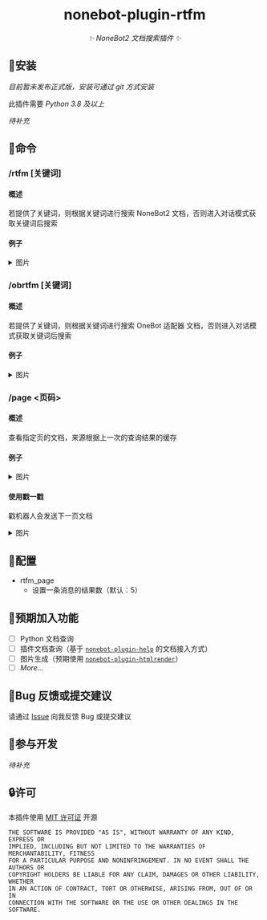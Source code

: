 <div align="center">

<!-- prettier-ignore-start -->
<!-- markdownlint-disable-next-line MD036 -->

# nonebot-plugin-rtfm

_✨ NoneBot2 文档搜索插件 ✨_
<!-- prettier-ignore-end -->

</div>

## 🚀安装

_目前暂未发布正式版，安装可通过 git 方式安装_

此插件需要 *Python 3.8 及以上*

_待补充_

## 📝命令

### /rtfm [关键词]

#### 概述

若提供了关键词，则根据关键词进行搜索 NoneBot2 文档，否则进入对话模式获取关键词后搜索

#### 例子

<details>
<summary>图片</summary>

![-ff3a75dd1b3b136.png](https://s2.loli.net/2022/04/26/jBCWS9Z6NvdTJeA.png)

</details>

### /obrtfm [关键词]

#### 概述

若提供了关键词，则根据关键词进行搜索 OneBot 适配器 文档，否则进入对话模式获取关键词后搜索

#### 例子

<details>
<summary>图片</summary>

![-736fa5bfcf4805f2.png](https://s2.loli.net/2022/04/26/Tsn8QrWvODygqwI.png)

</details>

### /page <页码>

#### 概述

查看指定页的文档，来源根据上一次的查询结果的缓存

#### 例子

<details>
<summary>图片</summary>

![1650986335404.png](https://s2.loli.net/2022/04/26/vrdhkiVnTs1w37K.png)

</details>

#### 使用戳一戳

戳机器人会发送下一页文档

<details>
<summary>图片</summary>

![1650986464565.png](https://s2.loli.net/2022/04/26/QWH1ul72O9MGqZm.png)

</details>

## 🔧配置

- rtfm_page
    - 设置一条消息的结果数（默认：5）

## 🚧预期加入功能

- [ ] Python 文档查询
- [ ] 插件文档查询（基于 [`nonebot-plugin-help`](https://github.com/XZhouQD/nonebot-plugin-help) 的文档接入方式）
- [ ] 图片生成（预期使用 [`nonebot-plugin-htmlrender`](https://github.com/kexue-z/nonebot-plugin-htmlrender)）
- [ ] _More..._

## 🐛Bug 反馈或提交建议

请通过 [Issue](https://github.com/MingxuanGame/nonebot-plugin-rtfm/issues) 向我反馈 Bug 或提交建议

## 👥参与开发

_待补充_

## 🔒️许可

本插件使用 [MIT 许可证](https://github.com/MingxuanGame/nonebot-plugin-rtfm/blob/master/LICENSE) 开源

```
THE SOFTWARE IS PROVIDED "AS IS", WITHOUT WARRANTY OF ANY KIND, EXPRESS OR
IMPLIED, INCLUDING BUT NOT LIMITED TO THE WARRANTIES OF MERCHANTABILITY, FITNESS
FOR A PARTICULAR PURPOSE AND NONINFRINGEMENT. IN NO EVENT SHALL THE AUTHORS OR
COPYRIGHT HOLDERS BE LIABLE FOR ANY CLAIM, DAMAGES OR OTHER LIABILITY, WHETHER
IN AN ACTION OF CONTRACT, TORT OR OTHERWISE, ARISING FROM, OUT OF OR IN
CONNECTION WITH THE SOFTWARE OR THE USE OR OTHER DEALINGS IN THE SOFTWARE.
```
